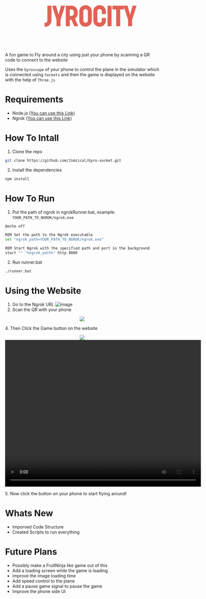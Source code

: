 
<div align="center">
<svg xmlns:dc="http://purl.org/dc/elements/1.1/" xmlns:cc="http://creativecommons.org/ns#" xmlns:rdf="http://www.w3.org/1999/02/22-rdf-syntax-ns#" xmlns:svg="http://www.w3.org/2000/svg" xmlns="http://www.w3.org/2000/svg" id="svg94557" viewBox="0 310 924 68" height="256px" width="512px" version="1.1">
      <g id="logo-group">
        <g id="logo-center" transform="translate(186.0828375000002 0)">
          <g id="slogan" style="font-style:normal;font-weight:normal;font-size:32px;line-height:1;font-family:BrandmarkSans26;font-variant-ligatures:none;text-align:center;text-anchor:middle" transform="translate(0 0)"></g>
          <g id="title" style="font-style:normal;font-weight:normal;font-size:72px;line-height:1;font-family:BrandmarkSans26;font-variant-ligatures:normal;text-align:center;text-anchor:middle" transform="translate(0 0)">
            <path id="path94566" style="font-style:normal;font-weight:normal;font-size:72px;line-height:1;font-family:BrandmarkSans26;font-variant-ligatures:normal;text-align:center;text-anchor:middle" d="M 416.55894,-14.76 V -50.4 h -9.864 v 35.64 c 0,4.536 -2.664,6.336 -5.472,6.336 -0.576,0 -1.08,-0.072 -1.584,-0.216 v 9.792 c 0.576,0.072 1.08,0.072 1.584,0.072 5.472,0 15.336,-3.6 15.336,-15.984 z" stroke-width="0" stroke-linejoin="miter" stroke-miterlimit="2" fill="#e26255" stroke="#e26255" transform="translate(0 344.11600000000004) translate(50 -21.855999999999987) scale(2.4499999999999997) translate(-399.63894 50.4)"></path>
            <path id="path94568" style="font-style:normal;font-weight:normal;font-size:72px;line-height:1;font-family:BrandmarkSans26;font-variant-ligatures:normal;text-align:center;text-anchor:middle" d="m 438.85531,-15.912 10.944,-34.488 h -9.792 l -6.048,22.32 -6.12,-22.32 h -9.792 l 10.944,34.488 V 0 h 9.864 z" stroke-width="0" stroke-linejoin="miter" stroke-miterlimit="2" fill="#e26255" stroke="#e26255" transform="translate(0 344.11600000000004) translate(95.10050649999995 -21.855999999999987) scale(2.4499999999999997) translate(-418.04731 50.4)"></path>
            <path id="path94570" style="font-style:normal;font-weight:normal;font-size:72px;line-height:1;font-family:BrandmarkSans26;font-variant-ligatures:normal;text-align:center;text-anchor:middle" d="M 465.41094,-15.984 472.46694,0 h 9.792 l -8.136,-18.504 c 4.176,-2.736 6.768,-7.704 6.768,-14.688 0,-11.232 -6.624,-17.208 -15.768,-17.208 h -13.392 V 0 h 9.792 v -15.984 z m -3.888,-9.36 v -15.768 h 4.104 c 1.872,0 5.904,1.224 5.904,7.92 0,6.696 -4.032,7.848 -5.904,7.848 z" stroke-width="0" stroke-linejoin="miter" stroke-miterlimit="2" fill="#e26255" stroke="#e26255" transform="translate(0 344.11600000000004) translate(177.62539999999987 -21.855999999999987) scale(2.4499999999999997) translate(-451.73094 50.4)"></path>
            <path id="path94572" style="font-style:normal;font-weight:normal;font-size:72px;line-height:1;font-family:BrandmarkSans26;font-variant-ligatures:normal;text-align:center;text-anchor:middle" d="m 500.09694,-51.624 c -5.544,0 -15.336,3.6 -15.336,15.984 v 20.88 c 0,12.384 9.792,15.984 15.336,15.984 5.544,0 15.336,-3.6 15.336,-15.984 v -20.88 c 0,-12.384 -9.792,-15.984 -15.336,-15.984 z m -5.544,36.864 v -20.88 c 0,-4.536 2.736,-6.336 5.544,-6.336 2.808,0 5.544,1.8 5.544,6.336 v 20.88 c 0,4.536 -2.736,6.336 -5.544,6.336 -2.808,0 -5.544,-1.8 -5.544,-6.336 z" stroke-width="0" stroke-linejoin="miter" stroke-miterlimit="2" fill="#e26255" stroke="#e26255" transform="translate(0 344.11600000000004) translate(258.5488999999999 -24.85479999999999) scale(2.4499999999999997) translate(-484.76094 51.624)"></path>
            <path id="path94574" style="font-style:normal;font-weight:normal;font-size:72px;line-height:1;font-family:BrandmarkSans26;font-variant-ligatures:normal;text-align:center;text-anchor:middle" d="m 539.95344,-35.64 v 5.904 h 9.792 v -5.904 c 0,-12.384 -9.792,-15.984 -15.336,-15.984 -5.544,0 -15.336,3.6 -15.336,15.984 v 20.88 c 0,12.384 9.792,15.984 15.336,15.984 5.544,0 15.336,-3.6 15.336,-15.984 v -5.688 h -9.792 v 5.688 c 0,4.536 -2.736,6.336 -5.544,6.336 -2.808,0 -5.544,-1.8 -5.544,-6.336 v -20.88 c 0,-4.536 2.736,-6.336 5.544,-6.336 2.808,0 5.544,1.8 5.544,6.336 z" stroke-width="0" stroke-linejoin="miter" stroke-miterlimit="2" fill="#e26255" stroke="#e26255" transform="translate(0 344.11600000000004) translate(342.6145249999998 -24.85479999999999) scale(2.4499999999999997) translate(-519.07344 51.624)"></path>
            <path id="path94576" style="font-style:normal;font-weight:normal;font-size:72px;line-height:1;font-family:BrandmarkSans26;font-variant-ligatures:normal;text-align:center;text-anchor:middle" d="M 553.82469,-50.4 V 0 h 9.792 v -50.4 z" stroke-width="0" stroke-linejoin="miter" stroke-miterlimit="2" fill="#e26255" stroke="#e26255" transform="translate(0 344.11600000000004) translate(427.75508749999983 -21.855999999999987) scale(2.4499999999999997) translate(-553.82469 50.4)"></path>
            <path id="path94578" style="font-style:normal;font-weight:normal;font-size:72px;line-height:1;font-family:BrandmarkSans26;font-variant-ligatures:normal;text-align:center;text-anchor:middle" d="m 584.85894,-41.112 h 9.288 V -50.4 h -28.368 v 9.288 h 9.288 V 0 h 9.792 z" stroke-width="0" stroke-linejoin="miter" stroke-miterlimit="2" fill="#e26255" stroke="#e26255" transform="translate(0 344.11600000000004) translate(457.0429999999998 -21.855999999999987) scale(2.4499999999999997) translate(-565.77894 50.4)"></path>
            <path id="path94580" style="font-style:normal;font-weight:normal;font-size:72px;line-height:1;font-family:BrandmarkSans26;font-variant-ligatures:normal;text-align:center;text-anchor:middle" d="m 613.93344,-15.912 10.944,-34.488 h -9.792 l -6.048,22.32 -6.12,-22.32 h -9.792 l 10.944,34.488 V 0 h 9.864 z" stroke-width="0" stroke-linejoin="miter" stroke-miterlimit="2" fill="#e26255" stroke="#e26255" transform="translate(0 344.11600000000004) translate(524.0419249999995 -21.855999999999987) scale(2.4499999999999997) translate(-593.12544 50.4)"></path>
          </g>
        </g>
      </g>
    </svg>
</div>

A fun game to Fly around a city using just your phone by scanning a QR code to connect to the website

Uses the `Gyroscope` of your phone to control the plane in the simulator which is connected using `Sockets` and then the game is displayed on the website with the help of `Three.js`

# Requirements
- Node.js ([You can use this Link](https://nodejs.org/en/download))
- Ngrok ([You can use this Link](https://ngrok.com/download))

# How To Intall
1. Clone the repo
``` bash
git clone https://github.com/Jimzical/Gyro-socket.git
```

2. Install the dependencies
``` bash
npm install
```


# How To Run

1. Put the path of ngrok in ngrokRunner.bat, example: `YOUR_PATH_TO_NGROK/ngrok.exe`
``` bash
@echo off

REM Set the path to the Ngrok executable
set "ngrok_path=YOUR_PATH_TO_NGROK/ngrok.exe"

REM Start Ngrok with the specified path and port in the background
start "" "%ngrok_path%" http 8000
```


2. Run runner.bat
``` bash
./runner.bat
```

# Using the Website

1. Go to the Ngrok URL
   ![image](https://github.com/Jimzical/Gyro-socket/assets/97384467/afefd875-b40f-4c45-b4d6-13a0a6a80590)
2. Scan the QR with your phone </br>
<p align="center">
  <img src="https://github.com/Jimzical/Gyro-socket/assets/97384467/6b6168d6-eca2-41df-bf1e-d438c36c1c11">
</p>
4. Then Click the Game button on the website
 <p align="center">
  <img src="https://github.com/Jimzical/Gyro-socket/assets/97384467/c0e9409a-6a67-4dda-bab5-42807147e51e">
  <video width="640" height="480" controls>
    <source src="example/gameplay.mp4" type="video/mp4">
    Your browser does not support the video tag.
  </video>
</p>
5. Now click the button on your phone to start flying around!


# Whats New

- Imporved Code Structure
- Created Scripts to run everything


# Future Plans
- Possibly make a FruitNinja like game out of this
- Add a loading screen while the game is loading
- improve the image loading time
- Add speed control to the plane
- Add a pause game signal to pause the game
- Improve the phone side UI